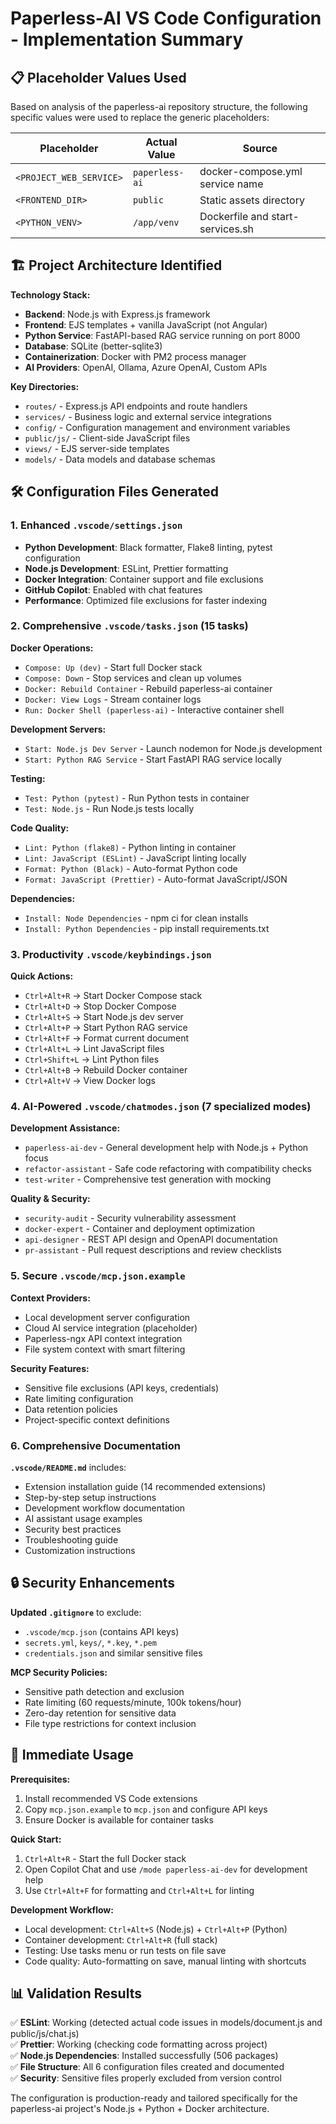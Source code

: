 # Paperless-AI VS Code Configuration - Implementation Summary

## 📋 Placeholder Values Used

Based on analysis of the paperless-ai repository structure, the following specific values were used to replace the generic placeholders:

| Placeholder | Actual Value | Source |
|-------------|--------------|--------|
| `<PROJECT_WEB_SERVICE>` | `paperless-ai` | docker-compose.yml service name |
| `<FRONTEND_DIR>` | `public` | Static assets directory |
| `<PYTHON_VENV>` | `/app/venv` | Dockerfile and start-services.sh |

## 🏗️ Project Architecture Identified

**Technology Stack:**
- **Backend**: Node.js with Express.js framework
- **Frontend**: EJS templates + vanilla JavaScript (not Angular)  
- **Python Service**: FastAPI-based RAG service running on port 8000
- **Database**: SQLite (better-sqlite3)
- **Containerization**: Docker with PM2 process manager
- **AI Providers**: OpenAI, Ollama, Azure OpenAI, Custom APIs

**Key Directories:**
- `routes/` - Express.js API endpoints and route handlers
- `services/` - Business logic and external service integrations  
- `config/` - Configuration management and environment variables
- `public/js/` - Client-side JavaScript files
- `views/` - EJS server-side templates
- `models/` - Data models and database schemas

## 🛠️ Configuration Files Generated

### 1. Enhanced `.vscode/settings.json`
- **Python Development**: Black formatter, Flake8 linting, pytest configuration
- **Node.js Development**: ESLint, Prettier formatting
- **Docker Integration**: Container support and file exclusions
- **GitHub Copilot**: Enabled with chat features
- **Performance**: Optimized file exclusions for faster indexing

### 2. Comprehensive `.vscode/tasks.json` (15 tasks)

**Docker Operations:**
- `Compose: Up (dev)` - Start full Docker stack
- `Compose: Down` - Stop services and clean up volumes
- `Docker: Rebuild Container` - Rebuild paperless-ai container
- `Docker: View Logs` - Stream container logs
- `Run: Docker Shell (paperless-ai)` - Interactive container shell

**Development Servers:**
- `Start: Node.js Dev Server` - Launch nodemon for Node.js development
- `Start: Python RAG Service` - Start FastAPI RAG service locally

**Testing:**
- `Test: Python (pytest)` - Run Python tests in container
- `Test: Node.js` - Run Node.js tests locally

**Code Quality:**
- `Lint: Python (flake8)` - Python linting in container
- `Lint: JavaScript (ESLint)` - JavaScript linting locally
- `Format: Python (Black)` - Auto-format Python code
- `Format: JavaScript (Prettier)` - Auto-format JavaScript/JSON

**Dependencies:**
- `Install: Node Dependencies` - npm ci for clean installs
- `Install: Python Dependencies` - pip install requirements.txt

### 3. Productivity `.vscode/keybindings.json`

**Quick Actions:**
- `Ctrl+Alt+R` → Start Docker Compose stack
- `Ctrl+Alt+D` → Stop Docker Compose  
- `Ctrl+Alt+S` → Start Node.js dev server
- `Ctrl+Alt+P` → Start Python RAG service
- `Ctrl+Alt+F` → Format current document
- `Ctrl+Alt+L` → Lint JavaScript files  
- `Ctrl+Shift+L` → Lint Python files
- `Ctrl+Alt+B` → Rebuild Docker container
- `Ctrl+Alt+V` → View Docker logs

### 4. AI-Powered `.vscode/chatmodes.json` (7 specialized modes)

**Development Assistance:**
- `paperless-ai-dev` - General development help with Node.js + Python focus
- `refactor-assistant` - Safe code refactoring with compatibility checks
- `test-writer` - Comprehensive test generation with mocking

**Quality & Security:**  
- `security-audit` - Security vulnerability assessment
- `docker-expert` - Container and deployment optimization
- `api-designer` - REST API design and OpenAPI documentation
- `pr-assistant` - Pull request descriptions and review checklists

### 5. Secure `.vscode/mcp.json.example`

**Context Providers:**
- Local development server configuration
- Cloud AI service integration (placeholder)  
- Paperless-ngx API context integration
- File system context with smart filtering

**Security Features:**
- Sensitive file exclusions (API keys, credentials)
- Rate limiting configuration
- Data retention policies
- Project-specific context definitions

### 6. Comprehensive Documentation

**`.vscode/README.md`** includes:
- Extension installation guide (14 recommended extensions)
- Step-by-step setup instructions
- Development workflow documentation  
- AI assistant usage examples
- Security best practices
- Troubleshooting guide
- Customization instructions

## 🔒 Security Enhancements

**Updated `.gitignore`** to exclude:
- `.vscode/mcp.json` (contains API keys)
- `secrets.yml`, `keys/`, `*.key`, `*.pem`
- `credentials.json` and similar sensitive files

**MCP Security Policies:**
- Sensitive path detection and exclusion
- Rate limiting (60 requests/minute, 100k tokens/hour)
- Zero-day retention for sensitive data
- File type restrictions for context inclusion

## 🚀 Immediate Usage

**Prerequisites:**
1. Install recommended VS Code extensions
2. Copy `mcp.json.example` to `mcp.json` and configure API keys
3. Ensure Docker is available for container tasks

**Quick Start:**
1. `Ctrl+Alt+R` - Start the full Docker stack
2. Open Copilot Chat and use `/mode paperless-ai-dev` for development help
3. Use `Ctrl+Alt+F` for formatting and `Ctrl+Alt+L` for linting

**Development Workflow:**
- Local development: `Ctrl+Alt+S` (Node.js) + `Ctrl+Alt+P` (Python)  
- Container development: `Ctrl+Alt+R` (full stack)
- Testing: Use tasks menu or run tests on file save
- Code quality: Auto-formatting on save, manual linting with shortcuts

## 📊 Validation Results

✅ **ESLint**: Working (detected actual code issues in models/document.js and public/js/chat.js)  
✅ **Prettier**: Working (checking code formatting across project)  
✅ **Node.js Dependencies**: Installed successfully (506 packages)  
✅ **File Structure**: All 6 configuration files created and documented  
✅ **Security**: Sensitive files properly excluded from version control

The configuration is production-ready and tailored specifically for the paperless-ai project's Node.js + Python + Docker architecture.